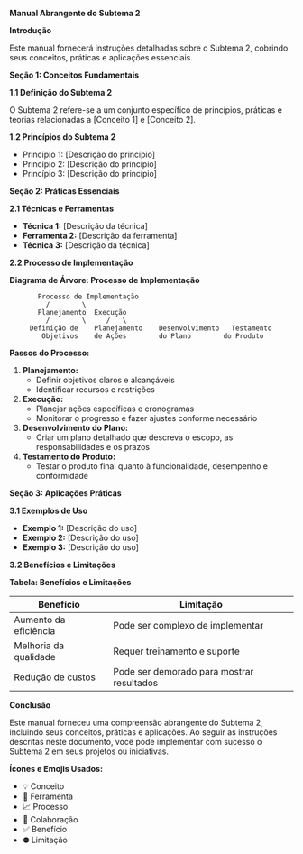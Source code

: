**Manual Abrangente do Subtema 2**

**Introdução**

Este manual fornecerá instruções detalhadas sobre o Subtema 2, cobrindo seus conceitos, práticas e aplicações essenciais.

**Seção 1: Conceitos Fundamentais**

**1.1 Definição do Subtema 2**

O Subtema 2 refere-se a um conjunto específico de princípios, práticas e teorias relacionadas a [Conceito 1] e [Conceito 2].

**1.2 Princípios do Subtema 2**

* Princípio 1: [Descrição do princípio]
* Princípio 2: [Descrição do princípio]
* Princípio 3: [Descrição do princípio]

**Seção 2: Práticas Essenciais**

**2.1 Técnicas e Ferramentas**

* **Técnica 1:** [Descrição da técnica]
* **Ferramenta 2:** [Descrição da ferramenta]
* **Técnica 3:** [Descrição da técnica]

**2.2 Processo de Implementação**

**Diagrama de Árvore: Processo de Implementação**

```
       Processo de Implementação
         /        \
       Planejamento  Execução
         /        \     /   \
     Definição de    Planejamento    Desenvolvimento   Testamento
        Objetivos    de Ações        do Plano        do Produto
```

**Passos do Processo:**

1. **Planejamento:**
    * Definir objetivos claros e alcançáveis
    * Identificar recursos e restrições
2. **Execução:**
    * Planejar ações específicas e cronogramas
    * Monitorar o progresso e fazer ajustes conforme necessário
3. **Desenvolvimento do Plano:**
    * Criar um plano detalhado que descreva o escopo, as responsabilidades e os prazos
4. **Testamento do Produto:**
    * Testar o produto final quanto à funcionalidade, desempenho e conformidade

**Seção 3: Aplicações Práticas**

**3.1 Exemplos de Uso**

* **Exemplo 1:** [Descrição do uso]
* **Exemplo 2:** [Descrição do uso]
* **Exemplo 3:** [Descrição do uso]

**3.2 Benefícios e Limitações**

**Tabela: Benefícios e Limitações**

| Benefício | Limitação |
|---|---|
| Aumento da eficiência | Pode ser complexo de implementar |
| Melhoria da qualidade | Requer treinamento e suporte |
| Redução de custos | Pode ser demorado para mostrar resultados |

**Conclusão**

Este manual forneceu uma compreensão abrangente do Subtema 2, incluindo seus conceitos, práticas e aplicações. Ao seguir as instruções descritas neste documento, você pode implementar com sucesso o Subtema 2 em seus projetos ou iniciativas.

**Ícones e Emojis Usados:**

* 💡 Conceito
* 🔨 Ferramenta
* 📈 Processo
* 🤝 Colaboração
* ✅ Benefício
* ⛔ Limitação